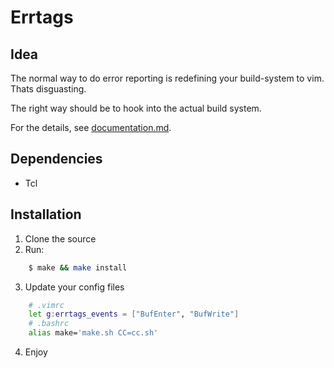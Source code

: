 # Errtags

## Idea
The normal way to do error reporting is redefining your build-system to vim.
Thats disguasting.

The right way should be to hook into the actual build system.

For the details, see [documentation.md](documentation.md).

## Dependencies
+ Tcl

## Installation
1. Clone the source
2. Run:
```sh
    $ make && make install
```

3. Update your config files
```sh
    # .vimrc
    let g:errtags_events = ["BufEnter", "BufWrite"]
    # .bashrc
    alias make='make.sh CC=cc.sh'
```

4. Enjoy
